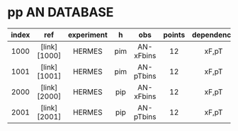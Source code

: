 # pp AN DATABASE

| index | ref          | experiment | h     | obs              | points | dependence |
| :--:  | :--:         | :--:       | :--:  | :--:             | :--:   | :--:       |
| 1000  | [link][1000] | HERMES     |  pim  | AN-xFbins        | 12     | xF,pT      |
| 1001  | [link][1001] | HERMES     |  pim  | AN-pTbins        | 12     | xF,pT      |
| 2000  | [link][2000] | HERMES     |  pip  | AN-xFbins        | 12     | xF,pT      |
| 2001  | [link][2001] | HERMES     |  pip  | AN-pTbins        | 12     | xF,pT      |






